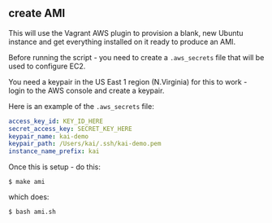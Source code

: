 ## create AMI

This will use the Vagrant AWS plugin to provision a blank, new Ubuntu instance and get everything installed on it ready to produce an AMI.

Before running the script - you need to create a `.aws_secrets` file that will be used to configure EC2.

You need a keypair in the US East 1 region (N.Virginia) for this to work - login to the AWS console and create a keypair.

Here is an example of the `.aws_secrets` file:

```yaml
access_key_id: KEY_ID_HERE
secret_access_key: SECRET_KEY_HERE
keypair_name: kai-demo
keypair_path: /Users/kai/.ssh/kai-demo.pem
instance_name_prefix: kai
```

Once this is setup - do this:

```
$ make ami
```

which does:

```
$ bash ami.sh
```
